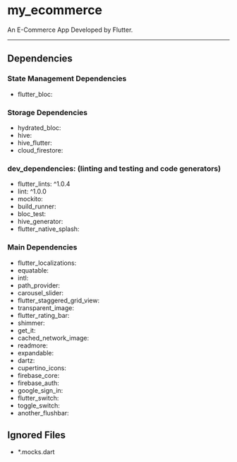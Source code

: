 # my_ecommerce

An E-Commerce App Developed by Flutter.

---

## Dependencies

### State Management Dependencies

- flutter_bloc:

### Storage Dependencies

- hydrated_bloc:
- hive:
- hive_flutter:
- cloud_firestore:

### dev_dependencies: (linting and testing and code generators)

- flutter_lints: ^1.0.4
- lint: ^1.0.0
- mockito:
- build_runner:
- bloc_test:
- hive_generator:
- flutter_native_splash:

### Main Dependencies

- flutter_localizations:
- equatable:
- intl:
- path_provider:
- carousel_slider:
- flutter_staggered_grid_view:
- transparent_image:
- flutter_rating_bar:
- shimmer:
- get_it:
- cached_network_image:
- readmore:
- expandable:
- dartz:
- cupertino_icons:
- firebase_core:
- firebase_auth:
- google_sign_in:
- flutter_switch:
- toggle_switch:
- another_flushbar:

## Ignored Files

- \*.mocks.dart
